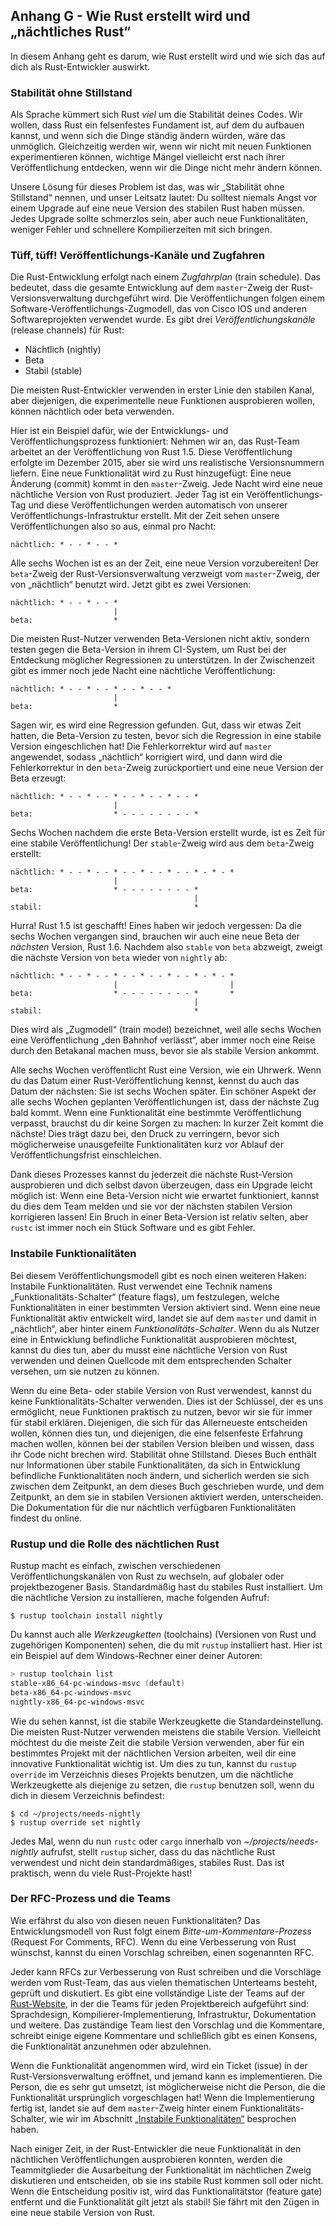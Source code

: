 ## Anhang G - Wie Rust erstellt wird und „nächtliches Rust“

In diesem Anhang geht es darum, wie Rust erstellt wird und wie sich das auf
dich als Rust-Entwickler auswirkt.

### Stabilität ohne Stillstand

Als Sprache kümmert sich Rust *viel* um die Stabilität deines Codes. Wir
wollen, dass Rust ein felsenfestes Fundament ist, auf dem du aufbauen kannst,
und wenn sich die Dinge ständig ändern würden, wäre das unmöglich. Gleichzeitig
werden wir, wenn wir nicht mit neuen Funktionen experimentieren können,
wichtige Mängel vielleicht erst nach ihrer Veröffentlichung entdecken, wenn wir
die Dinge nicht mehr ändern können.

Unsere Lösung für dieses Problem ist das, was wir „Stabilität ohne Stillstand“
nennen, und unser Leitsatz lautet: Du solltest niemals Angst vor einem Upgrade
auf eine neue Version des stabilen Rust haben müssen. Jedes Upgrade sollte
schmerzlos sein, aber auch neue Funktionalitäten, weniger Fehler und schnellere
Kompilierzeiten mit sich bringen.

### Tüff, tüff! Veröffentlichungs-Kanäle und Zugfahren

Die Rust-Entwicklung erfolgt nach einem *Zugfahrplan* (train schedule). Das
bedeutet, dass die gesamte Entwicklung auf dem `master`-Zweig der
Rust-Versionsverwaltung durchgeführt wird. Die Veröffentlichungen folgen einem
Software-Veröffentlichungs-Zugmodell, das von Cisco IOS und anderen
Softwareprojekten verwendet wurde. Es gibt drei *Veröffentlichungskanäle*
(release channels) für Rust:

* Nächtlich (nightly)
* Beta
* Stabil (stable)

Die meisten Rust-Entwickler verwenden in erster Linie den stabilen Kanal, aber
diejenigen, die experimentelle neue Funktionen ausprobieren wollen, können
nächtlich oder beta verwenden.
 
Hier ist ein Beispiel dafür, wie der Entwicklungs- und Veröffentlichungsprozess
funktioniert: Nehmen wir an, das Rust-Team arbeitet an der Veröffentlichung von
Rust 1.5. Diese Veröffentlichung erfolgte im Dezember 2015, aber sie wird uns
realistische Versionsnummern liefern. Eine neue Funktionalität wird zu Rust
hinzugefügt: Eine neue Änderung (commit) kommt in den `master`-Zweig. Jede
Nacht wird eine neue nächtliche Version von Rust produziert. Jeder Tag ist ein
Veröffentlichungs-Tag und diese Veröffentlichungen werden automatisch von
unserer Veröffentlichungs-Infrastruktur erstellt. Mit der Zeit sehen unsere
Veröffentlichungen also so aus, einmal pro Nacht:

```text
nächtlich: * - - * - - *
```

Alle sechs Wochen ist es an der Zeit, eine neue Version vorzubereiten! Der
`beta`-Zweig der Rust-Versionsverwaltung verzweigt vom `master`-Zweig, der von
„nächtlich“ benutzt wird. Jetzt gibt es zwei Versionen:

```text
nächtlich: * - - * - - *
                       |
beta:                  *
```

Die meisten Rust-Nutzer verwenden Beta-Versionen nicht aktiv, sondern testen
gegen die Beta-Version in ihrem CI-System, um Rust bei der Entdeckung möglicher
Regressionen zu unterstützen. In der Zwischenzeit gibt es immer noch jede Nacht
eine nächtliche Veröffentlichung:

```text
nächtlich: * - - * - - * - - * - - *
                       |
beta:                  *
```

Sagen wir, es wird eine Regression gefunden. Gut, dass wir etwas Zeit hatten,
die Beta-Version zu testen, bevor sich die Regression in eine stabile Version
eingeschlichen hat! Die Fehlerkorrektur wird auf `master` angewendet, sodass
„nächtlich“ korrigiert wird, und dann wird die Fehlerkorrektur in den
`beta`-Zweig zurückportiert und eine neue Version der Beta erzeugt:

```text
nächtlich: * - - * - - * - - * - - * - - *
                       |
beta:                  * - - - - - - - - *
```

Sechs Wochen nachdem die erste Beta-Version erstellt wurde, ist es Zeit für
eine stabile Veröffentlichung! Der `stable`-Zweig wird aus dem `beta`-Zweig
erstellt:

```text
nächtlich: * - - * - - * - - * - - * - - * - * - *
                       |
beta:                  * - - - - - - - - *
                                         |
stabil:                                  *
```

Hurra! Rust 1.5 ist geschafft! Eines haben wir jedoch vergessen: Da die sechs
Wochen vergangen sind, brauchen wir auch eine neue Beta der *nächsten* Version,
Rust 1.6. Nachdem also `stable` von `beta` abzweigt, zweigt die nächste Version
von `beta` wieder von `nightly` ab:

```text
nächtlich: * - - * - - * - - * - - * - - * - * - *
                       |                         |
beta:                  * - - - - - - - - *       *
                                         |
stabil:                                  *
```

Dies wird als „Zugmodell“ (train model) bezeichnet, weil alle sechs Wochen eine
Veröffentlichung „den Bahnhof verlässt“, aber immer noch eine Reise durch den
Betakanal machen muss, bevor sie als stabile Version ankommt.

Alle sechs Wochen veröffentlicht Rust eine Version, wie ein Uhrwerk. Wenn du
das Datum einer Rust-Veröffentlichung kennst, kennst du auch das Datum der
nächsten: Sie ist sechs Wochen später. Ein schöner Aspekt der alle sechs Wochen
geplanten Veröffentlichungen ist, dass der nächste Zug bald kommt. Wenn eine
Funktionalität eine bestimmte Veröffentlichung verpasst, brauchst du dir keine
Sorgen zu machen: In kurzer Zeit kommt die nächste! Dies trägt dazu bei, den
Druck zu verringern, bevor sich möglicherweise unausgefeilte Funktionalitäten
kurz vor Ablauf der Veröffentlichungsfrist einschleichen.

Dank dieses Prozesses kannst du jederzeit die nächste Rust-Version ausprobieren
und dich selbst davon überzeugen, dass ein Upgrade leicht möglich ist: Wenn
eine Beta-Version nicht wie erwartet funktioniert, kannst du dies dem Team
melden und sie vor der nächsten stabilen Version korrigieren lassen! Ein Bruch
in einer Beta-Version ist relativ selten, aber `rustc` ist immer noch ein Stück
Software und es gibt Fehler.

### Instabile Funktionalitäten

Bei diesem Veröffentlichungsmodell gibt es noch einen weiteren Haken: Instabile
Funktionalitäten. Rust verwendet eine Technik namens „Funktionalitäts-Schalter“
(feature flags), um festzulegen, welche Funktionalitäten in einer bestimmten
Version aktiviert sind. Wenn eine neue Funktionalität aktiv entwickelt wird,
landet sie auf dem `master` und damit in „nächtlich“, aber hinter einem
*Funktionalitäts-Schalter*. Wenn du als Nutzer eine in Entwicklung befindliche
Funktionalität ausprobieren möchtest, kannst du dies tun, aber du musst eine
nächtliche Version von Rust verwenden und deinen Quellcode mit dem
entsprechenden Schalter versehen, um sie nutzen zu können.

Wenn du eine Beta- oder stabile Version von Rust verwendest, kannst du keine
Funktionalitäts-Schalter verwenden. Dies ist der Schlüssel, der es uns
ermöglicht, neue Funktionen praktisch zu nutzen, bevor wir sie für immer für
stabil erklären. Diejenigen, die sich für das Allerneueste entscheiden wollen,
können dies tun, und diejenigen, die eine felsenfeste Erfahrung machen wollen,
können bei der stabilen Version bleiben und wissen, dass ihr Code nicht brechen
wird. Stabilität ohne Stillstand. Dieses Buch enthält nur Informationen über
stabile Funktionalitäten, da sich in Entwicklung befindliche Funktionalitäten
noch ändern, und sicherlich werden sie sich zwischen dem Zeitpunkt, an dem
dieses Buch geschrieben wurde, und dem Zeitpunkt, an dem sie in stabilen
Versionen aktiviert werden, unterscheiden. Die Dokumentation für die nur
nächtlich verfügbaren Funktionalitäten findest du online.

### Rustup und die Rolle des nächtlichen Rust

Rustup macht es einfach, zwischen verschiedenen Veröffentlichungskanälen von
Rust zu wechseln, auf globaler oder projektbezogener Basis. Standardmäßig hast
du stabiles Rust installiert. Um die nächtliche Version zu installieren, mache
folgenden Aufruf:

```console
$ rustup toolchain install nightly
```

Du kannst auch alle *Werkzeugketten* (toolchains) (Versionen von Rust und
zugehörigen Komponenten) sehen, die du mit `rustup` installiert hast. Hier ist
ein Beispiel auf dem Windows-Rechner einer deiner Autoren:

```powershell
> rustup toolchain list
stable-x86_64-pc-windows-msvc (default)
beta-x86_64-pc-windows-msvc
nightly-x86_64-pc-windows-msvc
```

Wie du sehen kannst, ist die stabile Werkzeugkette die Standardeinstellung. Die
meisten Rust-Nutzer verwenden meistens die stabile Version. Vielleicht möchtest
du die meiste Zeit die stabile Version verwenden, aber für ein bestimmtes
Projekt mit der nächtlichen Version arbeiten, weil dir eine innovative
Funktionalität wichtig ist. Um dies zu tun, kannst du `rustup override` im
Verzeichnis dieses Projekts benutzen, um die nächtliche Werkzeugkette als
diejenige zu setzen, die `rustup` benutzen soll, wenn du dich in diesem
Verzeichnis befindest:

```console
$ cd ~/projects/needs-nightly
$ rustup override set nightly
```

Jedes Mal, wenn du nun `rustc` oder `cargo` innerhalb von
*~/projects/needs-nightly* aufrufst, stellt `rustup` sicher, dass du das
nächtliche Rust verwendest und nicht dein standardmäßiges, stabiles Rust. Das
ist praktisch, wenn du viele Rust-Projekte hast!

### Der RFC-Prozess und die Teams

Wie erfährst du also von diesen neuen Funktionalitäten? Das Entwicklungsmodell
von Rust folgt einem *Bitte-um-Kommentare-Prozess* (Request For Comments, RFC). 
Wenn du eine Verbesserung von Rust wünschst, kannst du einen Vorschlag
schreiben, einen sogenannten RFC.

Jeder kann RFCs zur Verbesserung von Rust schreiben und die Vorschläge werden
vom Rust-Team, das aus vielen thematischen Unterteams besteht, geprüft und
diskutiert. Es gibt eine vollständige Liste der Teams auf der
[Rust-Website][rust-website], in der die Teams für jeden Projektbereich
aufgeführt sind: Sprachdesign, Kompilierer-Implementierung, Infrastruktur,
Dokumentation und weitere. Das zuständige Team liest den Vorschlag und die
Kommentare, schreibt einige eigene Kommentare und schließlich gibt es einen
Konsens, die Funktionalität anzunehmen oder abzulehnen.

[rust-website]: https://www.rust-lang.org/governance

Wenn die Funktionalität angenommen wird, wird ein Ticket (issue) in der
Rust-Versionsverwaltung eröffnet, und jemand kann es implementieren. Die
Person, die es sehr gut umsetzt, ist möglicherweise nicht die Person, die die
Funktionalität ursprünglich vorgeschlagen hat! Wenn die Implementierung fertig
ist, landet sie auf dem `master`-Zweig hinter einem Funktionalitäts-Schalter,
wie wir im Abschnitt [„Instabile
Funktionalitäten“](#instabile-funktionalitäten) besprochen haben.

Nach einiger Zeit, in der Rust-Entwickler die neue Funktionalität in den
nächtlichen Veröffentlichungen ausprobieren konnten, werden die Teammitglieder
die Ausarbeitung der Funktionalität im nächtlichen Zweig diskutieren und
entscheiden, ob sie ins stabile Rust kommen soll oder nicht. Wenn die
Entscheidung positiv ist, wird das Funktionalitätstor (feature gate) entfernt
und die Funktionalität gilt jetzt als stabil! Sie fährt mit den Zügen in eine
neue stabile Version von Rust.
